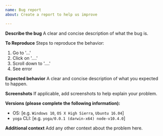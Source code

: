 ```yaml
---
name: Bug report
about: Create a report to help us improve

---
```


**Describe the bug**
A clear and concise description of what the bug is.

**To Reproduce**
Steps to reproduce the behavior:
1. Go to '...'
2. Click on '....'
3. Scroll down to '....'
4. See error

**Expected behavior**
A clear and concise description of what you expected to happen.

**Screenshots**
If applicable, add screenshots to help explain your problem.

**Versions (please complete the following information):**
 - OS: [e.g. `Windows 10`, `OS X High Sierra`, `Ubuntu 16.04`] 
 - `yoga` CLI: [e.g. `yoga/0.0.1 (darwin-x64) node-v10.4.0`]

**Additional context**
Add any other context about the problem here.
